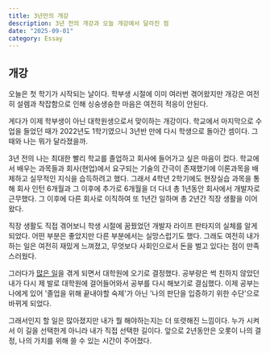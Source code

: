 ```yaml
---
title: 3년만의 개강
description: 3년 전의 개강과 오늘 개강에서 달라진 점
date: "2025-09-01"
category: Essay
---
```


## 개강

오늘은 첫 학기가 시작되는 날이다. 학부생 시절에 이미 여러번 겪어왔지만 개강은 여전히 설렘과 착잡함으로 인해 싱숭생숭한 마음은 여전히 적응이 안된다.

게다가 이제 학부생이 아닌 대학원생으로서 맞이하는 개강이다. 학교에서 마지막으로 수업을 들었던 때가 2022년도 1학기였으니 3년반 만에 다시 학생으로 돌아간 셈이다. 그때와 나는 뭐가 달라졌을까.

3년 전의 나는 최대한 빨리 학교를 졸업하고 회사에 들어가고 싶은 마음이 컸다. 학교에서 배우는 과목들과 회사(현업)에서 요구되는 기술의 간극이 존재했기에 이론과목을 배제하고 실무적인 지식을 습득하려고 했다. 그래서 4학년 2학기에도 현장실습 과목을 통해 회사 인턴 6개월과 그 이후에 추가로 6개월을 더 다녀 총 1년동안 회사에서 개발자로 근무했다. 그 이후에 다른 회사로 이직하여 또 1년간 일하며 총 2년간 직장 생활을 이어왔다.

직장 생활도 직접 겪어보니 학생 시절에 꿈꿨었던 개발자 라이프 판타지의 실체를 알게 되었다. 어떤 부분은 좋았지만 다른 부분에서는 실망스럽기도 했다. 그래도 여전히 내가 하는 일은 여전히 재밌게 느껴졌고, 무엇보다 사회인으로서 돈을 벌고 있다는 점이 만족스러웠다.

그러다가 [많은 일](https://juheon.dev/essay/250701-review-2025-half/)을 겪게 되면서 대학원에 오기로 결정했다. 공부랑은 썩 친하지 않았던 내가 다시 제 발로 대학원에 걸어들어와서 공부를 다시 해보기로 결심했다. 이제 공부는 나에게 있어 '졸업을 위해 끝내야할 숙제'가 아닌 '나의 판단을 입증하기 위한 수단'으로 바뀌게 되었다.

그래서인지 할 일은 많아졌지만 내가 뭘 해야하는지는 더 또렷해진 느낌이다. 누가 시켜서 이 길을 선택한게 아니라 내가 직접 선택한 길이다. 앞으로 2년동안은 오롯이 나의 결정, 나의 가치를 위해 쓸 수 있는 시간이 주어졌다.
